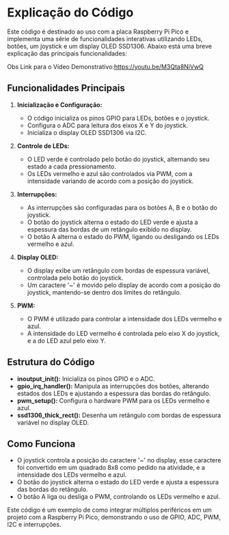 # Explicação do Código

Este código é destinado ao uso com a placa Raspberry Pi Pico e implementa uma série de funcionalidades interativas utilizando LEDs, botões, um joystick e um display OLED SSD1306. Abaixo está uma breve explicação das principais funcionalidades:

Obs Link para o Vídeo Demonstrativo:https://youtu.be/M3Qta8NiVwQ

## Funcionalidades Principais

1. **Inicialização e Configuração:**
   - O código inicializa os pinos GPIO para LEDs, botões e o joystick.
   - Configura o ADC para leitura dos eixos X e Y do joystick.
   - Inicializa o display OLED SSD1306 via I2C.

2. **Controle de LEDs:**
   - O LED verde é controlado pelo botão do joystick, alternando seu estado a cada pressionamento.
   - Os LEDs vermelho e azul são controlados via PWM, com a intensidade variando de acordo com a posição do joystick.

3. **Interrupções:**
   - As interrupções são configuradas para os botões A, B e o botão do joystick.
   - O botão do joystick alterna o estado do LED verde e ajusta a espessura das bordas de um retângulo exibido no display.
   - O botão A alterna o estado do PWM, ligando ou desligando os LEDs vermelho e azul.

4. **Display OLED:**
   - O display exibe um retângulo com bordas de espessura variável, controlada pelo botão do joystick.
   - Um caractere '~' é movido pelo display de acordo com a posição do joystick, mantendo-se dentro dos limites do retângulo.

5. **PWM:**
   - O PWM é utilizado para controlar a intensidade dos LEDs vermelho e azul.
   - A intensidade do LED vermelho é controlada pelo eixo X do joystick, e a do LED azul pelo eixo Y.

## Estrutura do Código

- **inoutput_init():** Inicializa os pinos GPIO e o ADC.
- **gpio_irq_handler():** Manipula as interrupções dos botões, alterando estados dos LEDs e ajustando a espessura das bordas do retângulo.
- **pwm_setup():** Configura o hardware PWM para os LEDs vermelho e azul.
- **ssd1306_thick_rect():** Desenha um retângulo com bordas de espessura variável no display OLED.

## Como Funciona

- O joystick controla a posição do caractere '~' no display, esse caractere foi convertido em um quadrado 8x8 como pedido na atividade,  e a intensidade dos LEDs vermelho e azul.
- O botão do joystick alterna o estado do LED verde e ajusta a espessura das bordas do retângulo.
- O botão A liga ou desliga o PWM, controlando os LEDs vermelho e azul.

Este código é um exemplo de como integrar múltiplos periféricos em um projeto com a Raspberry Pi Pico, demonstrando o uso de GPIO, ADC, PWM, I2C e interrupções.
